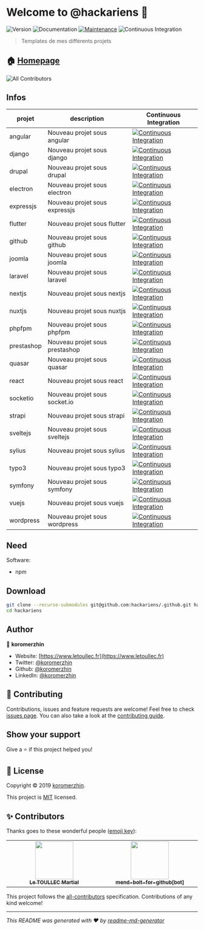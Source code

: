 # Welcome to @hackariens 👋

![Version](https://img.shields.io/badge/version-1.0.0-blue.svg?cacheSeconds=2592000)
![Documentation](https://img.shields.io/badge/documentation-yes-brightgreen.svg)
[![Maintenance](https://img.shields.io/badge/Maintained%3F-yes-green.svg)](https://github.com/hackariens/.github/graphs/commit-activity)
![Continuous Integration](https://github.com/hackariens/.github/workflows/ci/badge.svg?branch=develop)

> Templates de mes différents projets

## 🏠 [Homepage](https://github.com/hackariens#readme)

<!-- ALL-CONTRIBUTORS-BADGE:START - Do not remove or modify this section -->
![All Contributors](https://img.shields.io/badge/all_contributors-2-orange.svg?style=flat-square)
<!-- ALL-CONTRIBUTORS-BADGE:END -->

## Infos

<!-- prettier-ignore-start -->
<!-- markdownlint-disable -->
| projet | description | Continuous Integration |
|--|--|--|
| angular | Nouveau projet sous angular | [![Continuous Integration](https://github.com/hackariens/angular/workflows/ci/badge.svg?branch=develop)](https://www.github.com/hackariens/angular) |
| django | Nouveau projet sous django | [![Continuous Integration](https://github.com/hackariens/django/workflows/ci/badge.svg?branch=develop)](https://www.github.com/hackariens/django) |
| drupal | Nouveau projet sous drupal | [![Continuous Integration](https://github.com/hackariens/drupal/workflows/ci/badge.svg?branch=develop)](https://www.github.com/hackariens/drupal) |
| electron | Nouveau projet sous electron | [![Continuous Integration](https://github.com/hackariens/electron/workflows/ci/badge.svg?branch=develop)](https://www.github.com/hackariens/electron) |
| expressjs | Nouveau projet sous expressjs | [![Continuous Integration](https://github.com/hackariens/expressjs/workflows/ci/badge.svg?branch=develop)](https://www.github.com/hackariens/expressjs) |
| flutter | Nouveau projet sous flutter | [![Continuous Integration](https://github.com/hackariens/flutter/workflows/ci/badge.svg?branch=develop)](https://www.github.com/hackariens/flutter) |
| github | Nouveau projet sous github | [![Continuous Integration](https://github.com/hackariens/github/workflows/ci/badge.svg?branch=develop)](https://www.github.com/hackariens/github) |
| joomla | Nouveau projet sous joomla | [![Continuous Integration](https://github.com/hackariens/joomla/workflows/ci/badge.svg?branch=develop)](https://www.github.com/hackariens/joomla) |
| laravel | Nouveau projet sous laravel | [![Continuous Integration](https://github.com/hackariens/laravel/workflows/ci/badge.svg?branch=develop)](https://www.github.com/hackariens/laravel) |
| nextjs | Nouveau projet sous nextjs | [![Continuous Integration](https://github.com/hackariens/nextjs/workflows/ci/badge.svg?branch=develop)](https://www.github.com/hackariens/nextjs) |
| nuxtjs | Nouveau projet sous nuxtjs | [![Continuous Integration](https://github.com/hackariens/nuxtjs/workflows/ci/badge.svg?branch=develop)](https://www.github.com/hackariens/nuxtjs) |
| phpfpm | Nouveau projet sous phpfpm | [![Continuous Integration](https://github.com/hackariens/phpfpm/workflows/ci/badge.svg?branch=develop)](https://www.github.com/hackariens/phpfpm) |
| prestashop | Nouveau projet sous prestashop | [![Continuous Integration](https://github.com/hackariens/prestashop/workflows/ci/badge.svg?branch=develop)](https://www.github.com/hackariens/prestashop) |
| quasar | Nouveau projet sous quasar | [![Continuous Integration](https://github.com/hackariens/quasar/workflows/ci/badge.svg?branch=develop)](https://www.github.com/hackariens/quasar) |
| react | Nouveau projet sous react | [![Continuous Integration](https://github.com/hackariens/react/workflows/ci/badge.svg?branch=develop)](https://www.github.com/hackariens/react) |
| socketio | Nouveau projet sous socket.io | [![Continuous Integration](https://github.com/hackariens/socketio/workflows/ci/badge.svg?branch=develop)](https://www.github.com/hackariens/socketio) |
| strapi | Nouveau projet sous strapi | [![Continuous Integration](https://github.com/hackariens/strapi/workflows/ci/badge.svg?branch=develop)](https://www.github.com/hackariens/strapi) |
| sveltejs | Nouveau projet sous sveltejs | [![Continuous Integration](https://github.com/hackariens/sveltejs/workflows/ci/badge.svg?branch=develop)](https://www.github.com/hackariens/sveltejs) |
| sylius | Nouveau projet sous sylius | [![Continuous Integration](https://github.com/hackariens/sylius/workflows/ci/badge.svg?branch=develop)](https://www.github.com/hackariens/sylius) |
| typo3 | Nouveau projet sous typo3 | [![Continuous Integration](https://github.com/hackariens/typo3/workflows/ci/badge.svg?branch=develop)](https://www.github.com/hackariens/typo3) |
| symfony | Nouveau projet sous symfony | [![Continuous Integration](https://github.com/hackariens/symfony/workflows/ci/badge.svg?branch=develop)](https://www.github.com/hackariens/symfony) |
| vuejs | Nouveau projet sous vuejs | [![Continuous Integration](https://github.com/hackariens/vuejs/workflows/ci/badge.svg?branch=develop)](https://www.github.com/hackariens/vuejs) |
| wordpress | Nouveau projet sous wordpress | [![Continuous Integration](https://github.com/hackariens/wordpress/workflows/ci/badge.svg?branch=develop)](https://www.github.com/hackariens/wordpress) |
<!-- markdownlint-restore -->
<!-- prettier-ignore-end -->

## Need

Software:

- npm

## Download

```sh
git clone --recurse-submodules git@github.com:hackariens/.github.git hackariens
cd hackariens
```

## Author

👤 **koromerzhin**

- Website: [https://www.letoullec.fr](https://www.letoullec.fr)
- Twitter: [@koromerzhin](https://twitter.com/koromerzhin)
- Github: [@koromerzhin](https://github.com/koromerzhin)
- LinkedIn: [@koromerzhin](https://linkedin.com/in/koromerzhin)

## 🤝 Contributing

Contributions, issues and feature requests are welcome!
Feel free to check [issues page](https://github.com/hackariens/.github/issues).
You can also take a look at the
[contributing guide](https://github.com/hackariens/.github/blob/develop/CONTRIBUTING.md).

## Show your support

Give a ⭐️ if this project helped you!

## 📝 License

Copyright © 2019 [koromerzhin](https://github.com/koromerzhin).

This project is
[MIT](https://github.com/hackariens/.github/blob/develop/LICENSE) licensed.

## ✨ Contributors

Thanks goes to these wonderful people
([emoji key](https://allcontributors.org/docs/en/emoji-key)):

<!-- ALL-CONTRIBUTORS-LIST:START - Do not remove or modify this section -->
<!-- prettier-ignore-start -->
<!-- markdownlint-disable -->
<table>
  <tbody>
    <tr>
      <td align="center" valign="top" width="14.28%"><a href="https://github.com/koromerzhin"><img src="https://avatars0.githubusercontent.com/u/308012?v=4" width="100px;" alt=""/><br /><sub><b>Le TOULLEC Martial</b></sub></a></td>
      <td align="center" valign="top" width="14.28%"><a href="https://github.com/apps/mend-bolt-for-github"><img src="https://avatars.githubusercontent.com/in/16809?v=4" width="100px;" alt=""/><br /><sub><b>mend-bolt-for-github[bot]</b></sub></a></td>
    </tr>
  </tbody>
</table>

<!-- markdownlint-restore -->
<!-- prettier-ignore-end -->

<!-- ALL-CONTRIBUTORS-LIST:END -->

This project follows the
[all-contributors](https://github.com/all-contributors/all-contributors)
specification. Contributions of any kind welcome!

---

_This README was generated with ❤️ by
[readme-md-generator](https://github.com/kefranabg/readme-md-generator)_
